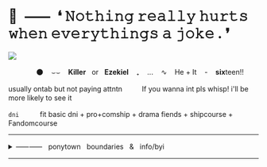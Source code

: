 # 🔪‎ ‎ ⸺‎ ‎ ❛ 𝙽𝚘𝚝𝚑𝚒𝚗𝚐 𝚛𝚎𝚊𝚕𝚕𝚢 𝚑𝚞𝚛𝚝𝚜 𝚠𝚑𝚎𝚗 𝚎𝚟𝚎𝚛𝚢𝚝𝚑𝚒𝚗𝚐𝚜 𝚊 𝚓𝚘𝚔𝚎 . ❜
![](https://i.imgur.com/NxnBasj.png)

　　　　🌑 ‎ ‎ ‎ ⌣⌣ ‎ ‎ ‎ **Killer** ‎ ‎ ‎or ‎ ‎ **Ezekiel** ‎ ‎ ‎ ₊ ‎ ‎ ‎ ... ‎ ‎ ‎ ∿ ‎ ‎ ‎ He‎ ‎+ It‎ ‎ ‎ ‎ - ‎ ‎ ‎ **six**teen!!

usually ontab but not paying attntn 　‎  　‎ If you wanna int pls whisp! i'll be more likely to see it

`dni`　　　fit basic dni + pro+comship +  drama fiends + shipcourse + Fandomcourse


***
<details>

<summary>⸺⸺‎ ‎ ‎ ponytown‎ ‎ ‎ boundaries‎ ‎ ‎ &‎ ‎ ‎ info/byi</summary>
 
 
#### Based is UTDR + ROBLOX Area - Usually with friends! (almost never alone)

DNT if i don't know you, I don't have a TD or TT I just.. don't want strangers cuddling booping or hiding behind me!

Do not copy or take heavy inspo from my skins **WITHOUT** asking! 

I have audhd , severe anxiety , deppresion , and am a DID system of 60+ , Please respect that and do not ask for a specific person to front unless you are close. You can always ask who's fronting tho ^-^

Underlust + Leviathantale DNI. I do not like,, those weird.. ass fetish.. things... whatever they are... STAY AWAY!!

I tend to cuss a lot and can get hyper sometimes and make some jokes that people might not find as funny as I do + If i mkae you uncomfortable let me know! I most likely won't have realized

I only use tonetags if I deem the situtation needs it, I won't use them otherwise.

</details>

*** 
